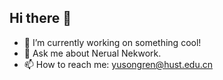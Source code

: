 ## Hi there 👋

- 🔭 I’m currently working on something cool!
- 💬 Ask me about Nerual Nekwork.
- 📫 How to reach me: yusongren@hust.edu.cn
